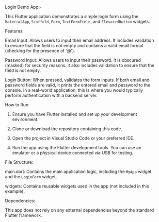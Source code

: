 Login Demo App:-

This Flutter application demonstrates a simple login form using the `MaterialApp`, `Scaffold`, `Form`, `TextFormField`, and `ElevatedButton` widgets.

Features:

Email Input: Allows users to input their email address. It includes validation to ensure that the field is not empty and contains a valid email format (checking for the presence of '@').
  
Password Input: Allows users to input their password. It is obscured (masked) for security reasons. It also includes validation to ensure that the field is not empty.

Login Button: When pressed, validates the form inputs. If both email and password fields are valid, it prints the entered email and password to the console. In a real-world application, this is where you would typically perform authentication with a backend server.

 How to Run:

1. Ensure you have Flutter installed and set up your development environment.
   
2. Clone or download the repository containing this code.
   
3. Open the project in Visual Studio Code or your preferred IDE.
   
4. Run the app using the Flutter development tools. You can use an emulator or a physical device connected via USB for testing.

 File Structure:

main.dart: Contains the main application logic, including the `MyApp` widget and the `LoginForm` widget.
  
widgets: Contains reusable widgets used in the app (not included in this example).

 Dependencies:

This app does not rely on any external dependencies beyond the standard Flutter framework.

